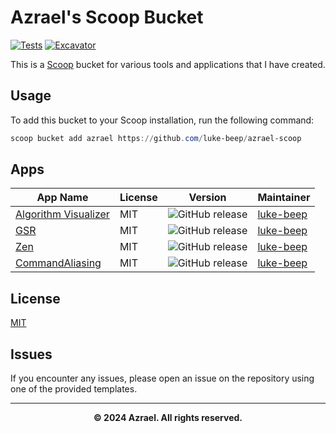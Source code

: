 # Azrael's Scoop Bucket

[![Tests](https://github.com/luke-beep/azrael-scoop/actions/workflows/ci.yml/badge.svg)](https://github.com/luke-beep/azrael-scoop/actions/workflows/ci.yml) [![Excavator](https://github.com/luke-beep/azrael-scoop/actions/workflows/excavator.yml/badge.svg)](https://github.com/luke-beep/azrael-scoop/actions/workflows/excavator.yml)

This is a [Scoop](https://scoop.sh) bucket for various tools and applications that I have created.

## Usage

To add this bucket to your Scoop installation, run the following command:

```powershell
scoop bucket add azrael https://github.com/luke-beep/azrael-scoop
```

## Apps

| App Name                                                                 | License | Version                                                                                           | Maintainer                                |
| ------------------------------------------------------------------------ | ------- | ------------------------------------------------------------------------------------------------- | ----------------------------------------- |
| [Algorithm Visualizer](https://github.com/luke-beep/AlgorithmVisualizer) | MIT     | ![GitHub release](https://img.shields.io/github/release/luke-beep/AlgorithmVisualizer.svg)        | [luke-beep](https://github.com/luke-beep) |
| [GSR](https://github.com/luke-beep/GSR)                                  | MIT     | ![GitHub release](https://img.shields.io/github/release/luke-beep/GSR.svg)                        | [luke-beep](https://github.com/luke-beep) |
| [Zen](https://github.com/luke-beep/zen)                                  | MIT     | ![GitHub release](https://img.shields.io/github/release/luke-beep/zen.svg)                        | [luke-beep](https://github.com/luke-beep) |
| [CommandAliasing](https://github.com/luke-beep/CommandAliasing)          | MIT     | ![GitHub release](https://img.shields.io/github/release/luke-beep/commandaliasing.svg)            | [luke-beep](https://github.com/luke-beep) |

## License

[MIT](LICENSE)

## Issues

If you encounter any issues, please open an issue on the repository using one of the provided templates.

---

**<div align="center" id="footer">© 2024 Azrael. All rights reserved. <div>**
<br>
